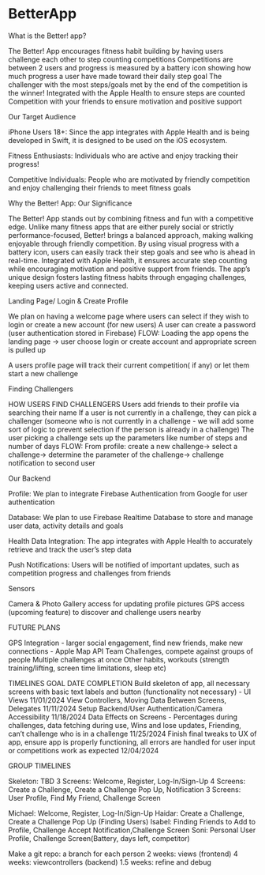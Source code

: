 # BetterApp
What is the Better! app?

The Better! App encourages fitness habit building by having users challenge each other to step counting competitions
Competitions are between 2 users and progress is measured by a battery icon showing how much progress a user have made toward their daily step goal
The challenger with the most steps/goals met by the end of the competition is the winner!
Integrated with the Apple Health to ensure steps are counted
Competition with your friends to ensure motivation and positive support

Our Target Audience

iPhone Users 18+:  Since the app integrates with Apple Health and is being developed in Swift, it is designed to be used on the iOS ecosystem.

Fitness Enthusiasts: Individuals who are active and enjoy tracking their progress!

Competitive Individuals: People who are motivated by friendly competition and enjoy challenging their friends to meet fitness goals

Why the Better! App: Our Significance

The Better! App stands out by combining fitness and fun with a competitive edge. Unlike many fitness apps that are either purely social or strictly performance-focused, Better! brings a balanced approach, making walking enjoyable through friendly competition. By using visual progress with a battery icon, users can easily track their step goals and see who is ahead in real-time. Integrated with Apple Health, it ensures accurate step counting while encouraging motivation and positive support from friends. The app’s unique design fosters lasting fitness habits through engaging challenges, keeping users active and connected.

Landing Page/ Login & Create Profile  

We plan on having a welcome page where users can select if they wish to login or create a new account (for new users)
A user can create a password (user authentication stored in Firebase)
FLOW: Loading the app opens the landing page -> user choose login or create account and appropriate screen is pulled up

A users profile page will track their current competition( if any) or let them start a new challenge


Finding Challengers

HOW USERS FIND CHALLENGERS
Users add friends to their profile via searching their name
If a user is not currently in a challenge, they can pick a challenger (someone who is not currently in a challenge - we will add some sort of logic to prevent selection if the person is already in a challenge)
The user picking a challenge sets up the parameters like number of steps and number of days
FLOW: From profile: create a new challenge-> select a challenge-> determine the parameter of the challenge-> challenge notification to second user


Our Backend

Profile: We plan to integrate Firebase Authentication from Google for user authentication

Database: We plan to use Firebase Realtime Database to store and manage user data, activity details and goals

Health Data Integration: The app integrates with Apple Health to accurately retrieve and track the user’s step data

Push Notifications: Users will be notified of important updates, such as competition progress and challenges from friends


Sensors

Camera & Photo Gallery access for updating profile pictures 
GPS access (upcoming feature) to discover and challenge users nearby

FUTURE PLANS

GPS Integration - larger social engagement, find new friends, make new connections - Apple Map API
Team Challenges, compete against groups of people
Multiple challenges at once
Other habits, workouts (strength training/lifting, screen time limitations, sleep etc)



TIMELINES
 GOAL
DATE COMPLETION
Build skeleton of app, all necessary screens with basic text labels and button (functionality not necessary) - UI Views
11/01/2024
View Controllers, Moving Data Between Screens, Delegates
11/11/2024
Setup Backend/User Authentication/Camera Accessibility
11/18/2024
Data Effects on Screens - Percentages during challenges, data fetching during use, Wins and lose updates, Friending, can’t challenge who is in a challenge
11/25/2024
Finish final tweaks to UX of app, ensure app is properly functioning, all errors are handled for user input or competitions work as expected
12/04/2024


GROUP TIMELINES

Skeleton: TBD
    3 Screens: Welcome, Register, Log-In/Sign-Up
    4 Screens: Create a Challenge, Create a Challenge Pop Up, Notification
    3 Screens: User Profile, Find My Friend, Challenge Screen

Michael: Welcome, Register, Log-In/Sign-Up
Haidar: Create a Challenge, Create a Challenge Pop Up (Finding Users)
Isabel: Finding Friends to Add to Profile, Challenge Accept Notification,Challenge Screen
Soni: Personal User Profile, Challenge Screen(Battery, days left, competitor)

Make a git repo: a branch for each person
2 weeks: views (frontend)
4 weeks: viewcontrollers (backend)
1.5 weeks: refine and debug


